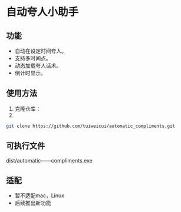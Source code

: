 # 自动夸人小助手

## 功能
- 自动在设定时间夸人。
- 支持多时间点。
- 动态加载夸人话术。
- 倒计时显示。

## 使用方法
1. 克隆仓库：
2.
 ```bash
 git clone https://github.com/tuiweicui/automatic_compliments.git 
 ```
## 可执行文件
 dist/automatic——compliments.exe
## 适配
- 暂不适配mac，Linux
- 后续推出新功能
